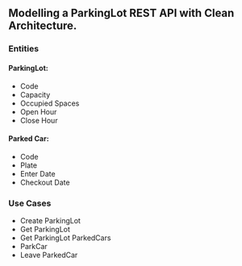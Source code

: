 ## Modelling a ParkingLot REST API with Clean Architecture.
### Entities
#### ParkingLot:
- Code
- Capacity
- Occupied Spaces
- Open Hour
- Close Hour
#### Parked Car:
- Code
- Plate
- Enter Date
- Checkout Date
### Use Cases
- Create ParkingLot
- Get ParkingLot
- Get ParkingLot ParkedCars
- ParkCar
- Leave ParkedCar

